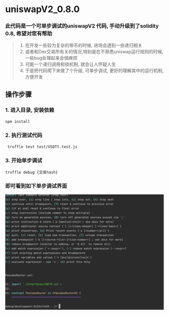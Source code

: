 # uniswapV2_0.8.0


### 此代码是一个可单步调试的uniswapV2 代码, 手动升级到了solidity 0.8, 希望对您有帮助

> 1. 在开发一些较为复杂的带币的时候, 进场会遇到一些递归相关
> 2. 或者和Dex交易所有关的情况,特别是在不熟悉uniswap运行规则的时候, 一些bug处理起来会很麻烦
> 3. 可能一个递归调用和锁机制, 就会让人怀疑人生
> 4. 于是把代码爬下来做了个升级, 可单步调试, 更好的理解其中的运行机制, 方便开发


## 操作步骤

### 1. 进入目录, 安装依赖
``
npm install
``

### 2. 执行测试代码
`` 
truffle test test/USDTt.test.js
``

### 3. 开始单步调试
```
truffle debug {交易hash}
```
### 即可看到如下单步调试界面
![debug 界面](1221681557050.jpg)